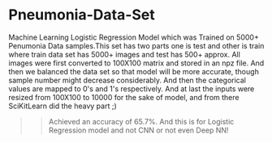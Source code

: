 # Pneumonia-Data-Set
Machine Learning Logistic Regression Model which was Trained on 5000+ Penumonia Data samples.This set has two parts one is test and other is train where train data set has 5000+ images and test has 500+ approx. All images were first converted to 100X100 matrix and stored in an npz file. And then we balanced the data set so that model will be more accurate, though sample number might decrease considerably. And then the categorical values are mapped to 0's and 1's respectively. And at last the inputs were resized from 100X100 to 10000 for the sake of model, and from there SciKitLearn did the heavy part ;)
>> Achieved an accuracy of 65.7%. And this is for Logistic Regression model and not CNN or not even Deep NN!
